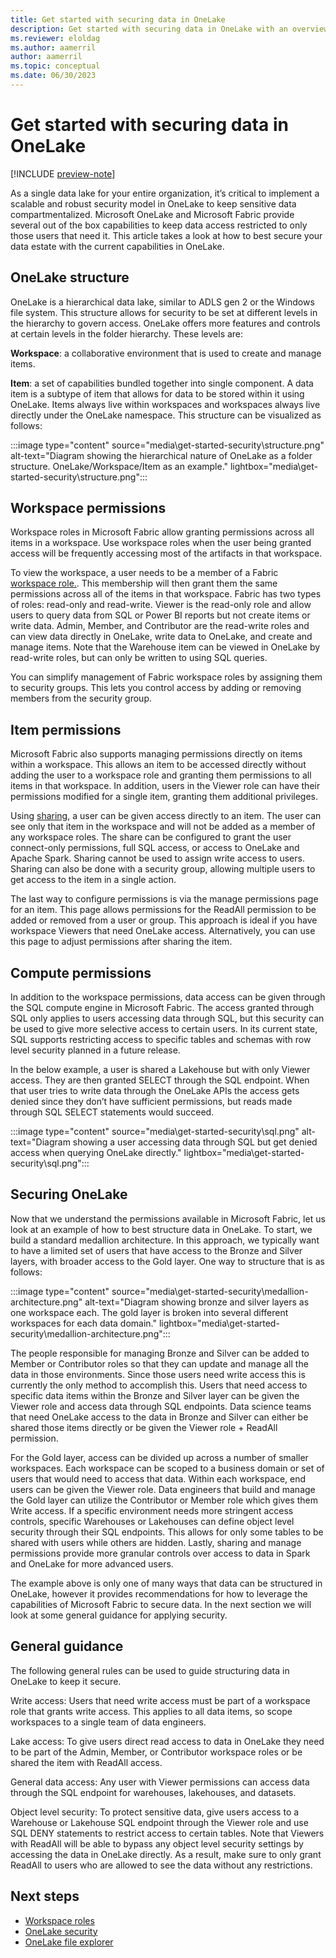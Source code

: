 ```yaml
---
title: Get started with securing data in OneLake
description: Get started with securing data in OneLake with an overview of the concepts and capabilities.
ms.reviewer: eloldag
ms.author: aamerril
author: aamerril
ms.topic: conceptual
ms.date: 06/30/2023
---
```


# Get started with securing data in OneLake

[!INCLUDE [preview-note](../includes/preview-note.md)]

As a single data lake for your entire organization, it’s critical to implement a scalable and robust security model in OneLake to keep sensitive data compartmentalized. Microsoft OneLake and Microsoft Fabric provide several out of the box capabilities to keep data access restricted to only those users that need it. This article takes a look at how to best secure your data estate with the current capabilities in OneLake.

## OneLake structure

OneLake is a hierarchical data lake, similar to ADLS gen 2 or the Windows file system. This structure allows for security to be set at different levels in the hierarchy to govern access. OneLake offers more features and controls at certain levels in the folder hierarchy. These levels are:  
  
**Workspace**: a collaborative environment that is used to create and manage items.  
  
**Item**: a set of capabilities bundled together into single component. A data item is a subtype of item that allows for data to be stored within it using OneLake.
Items always live within workspaces and workspaces always live directly under the OneLake namespace. This structure can be visualized as follows:

:::image type="content" source="media\get-started-security\structure.png" alt-text="Diagram showing the hierarchical nature of OneLake as a folder structure. OneLake/Workspace/Item as an example." lightbox="media\get-started-security\structure.png":::

## Workspace permissions

Workspace roles in Microsoft Fabric allow granting permissions across all items in a workspace. Use workspace roles when the user being granted access will be frequently accessing most of the artifacts in that workspace.

To view the workspace, a user needs to be a member of a Fabric [workspace role.](/docs/get-started/roles-workspaces.md). This membership will then grant them the same permissions across all of the items in that workspace. Fabric has two types of roles: read-only and read-write. Viewer is the read-only role and allow users to query data from SQL or Power BI reports but not create items or write data. Admin, Member, and Contributor are the read-write roles and can view data directly in OneLake, write data to OneLake, and create and manage items. Note that the Warehouse item can be viewed in OneLake by read-write roles, but can only be written to using SQL queries.

You can simplify management of Fabric workspace roles by assigning them to security groups. This lets you control access by adding or removing members from the security group.

## Item permissions

Microsoft Fabric also supports managing permissions directly on items within a workspace. This allows an item to be accessed directly without adding the user to a workspace role and granting them permissions to all items in that workspace. In addition, users in the Viewer role can have their permissions modified for a single item, granting them additional privileges. 

Using [sharing](), a user can be given access directly to an item. The user can see only that item in the workspace and will not be added as a member of any workspace roles. The share can be configured to grant the user connect-only permissions, full SQL access, or access to OneLake and Apache Spark. Sharing cannot be used to assign write access to users. Sharing can also be done with a security group, allowing multiple users to get access to the item in a single action.

The last way to configure permissions is via the manage permissions page for an item. This page allows permissions for the ReadAll permission to be added or removed from a user or group. This approach is ideal if you have workspace Viewers that need OneLake access. Alternatively, you can use this page to adjust permissions after sharing the item.

## Compute permissions
In addition to the workspace permissions, data access can be given through the SQL compute engine in Microsoft Fabric. The access granted through SQL only applies to users accessing data through SQL, but this security can be used to give more selective access to certain users. In its current state, SQL supports restricting access to specific tables and schemas with row level security planned in a future release.

In the below example, a user is shared a Lakehouse but with only Viewer access. They are then granted SELECT through the SQL endpoint. When that user tries to write data through the OneLake APIs the access gets denied since they don’t have sufficient permissions, but reads made through SQL SELECT statements would succeed.

:::image type="content" source="media\get-started-security\sql.png" alt-text="Diagram showing a user accessing data through SQL but get denied access when querying OneLake directly." lightbox="media\get-started-security\sql.png":::

## Securing OneLake
Now that we understand the permissions available in Microsoft Fabric, let us look at an example of how to best structure data in OneLake. To start, we build a standard medallion architecture. In this approach, we typically want to have a limited set of users that have access to the Bronze and Silver layers, with broader access to the Gold layer. One way to structure that is as follows:

:::image type="content" source="media\get-started-security\medallion-architecture.png" alt-text="Diagram showing bronze and silver layers as one workspace each. The gold layer is broken into several different workspaces for each data domain." lightbox="media\get-started-security\medallion-architecture.png":::

The people responsible for managing Bronze and Silver can be added to Member or Contributor roles so that they can update and manage all the data in those environments. Since those users need write access this is currently the only method to accomplish this. Users that need access to specific data items within the Bronze and Silver layer can be given the Viewer role and access data through SQL endpoints. Data science teams that need OneLake access to the data in Bronze and Silver can either be shared those items directly or be given the Viewer role + ReadAll permission.

For the Gold layer, access can be divided up across a number of smaller workspaces. Each workspace can be scoped to a business domain or set of users that would need to access that data. Within each workspace, end users can be given the Viewer role. Data engineers that build and manage the Gold layer can utilize the Contributor or Member role which gives them Write access. If a specific environment needs more stringent access controls, specific Warehouses or Lakehouses can define object level security through their SQL endpoints. This allows for only some tables to be shared with users while others are hidden. Lastly, sharing and manage permissions provide more granular controls over access to data in Spark and OneLake for more advanced users.

The example above is only one of many ways that data can be structured in OneLake, however it provides recommendations for how to leverage the capabilities of Microsoft Fabric to secure data. In the next section we will look at some general guidance for applying security.

## General guidance

The following general rules can be used to guide structuring data in OneLake to keep it secure.

Write access: Users that need write access must be part of a workspace role that grants write access. This applies to all data items, so scope workspaces to a single team of data engineers.

Lake access: To give users direct read access to data in OneLake they need to be part of the Admin, Member, or Contributor workspace roles or be shared the item with ReadAll access.

General data access: Any user with Viewer permissions can access data through the SQL endpoint for warehouses, lakehouses, and datasets.

Object level security: To protect sensitive data, give users access to a Warehouse or Lakehouse SQL endpoint through the Viewer role and use SQL DENY statements to restrict access to certain tables. Note that Viewers with ReadAll will be able to bypass any object level security settings by accessing the data in OneLake directly. As a result, make sure to only grant ReadAll to users who are allowed to see the data without any restrictions.

## Next steps

- [Workspace roles](/docs/get-started/roles-workspaces.md)  
- [OneLake security](onelake-security.md)
- [OneLake file explorer](onelake-file-explorer.md)
